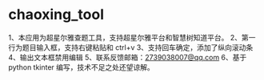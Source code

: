 # chaoxing_tool
1、本应用为超星尔雅查题工具，支持超星尔雅平台和智慧树知道平台。
2、第一行为题目输入框，支持右键粘贴和 ctrl+v
3、支持回车确定，添加了纵向滚动条
4、输出文本框禁用编辑
5、联系反馈邮箱：2739038007@qq.com
6、基于python tkinter 编写，技术不足之处还望谅解。
